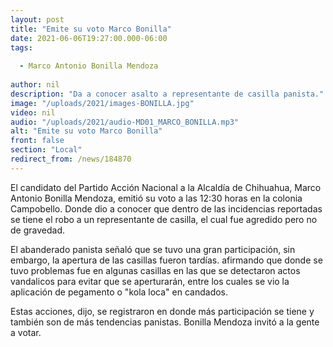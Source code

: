 ```yaml
---
layout: post
title: "Emite su voto Marco Bonilla"
date: 2021-06-06T19:27:00.000-06:00
tags:
  
  - Marco Antonio Bonilla Mendoza
  
author: nil
description: "Da a conocer asalto a representante de casilla panista."
image: "/uploads/2021/images-BONILLA.jpg"
video: nil
audio: "/uploads/2021/audio-MD01_MARCO_BONILLA.mp3"
alt: "Emite su voto Marco Bonilla"
front: false
section: "Local"
redirect_from: /news/184870
---
```


El candidato del Partido Acción Nacional a la Alcaldía de Chihuahua, Marco Antonio Bonilla Mendoza, emitió su voto a las 12:30 horas en la colonia Campobello. Donde dio a conocer que dentro de las incidencias reportadas se tiene el robo a un representante de casilla, el cual fue agredido pero no de gravedad.

El abanderado panista señaló que se tuvo una gran participación, sin embargo, la apertura de las casillas fueron tardías. afirmando que donde se tuvo problemas fue en algunas casillas en las que se detectaron actos vandalicos para evitar que se aperturarán, entre los cuales se vio la aplicación de pegamento o "kola loca" en candados.

Estas acciones, dijo, se registraron en donde más participación se tiene y también son de más tendencias panistas. Bonilla Mendoza invitó a la gente a votar.